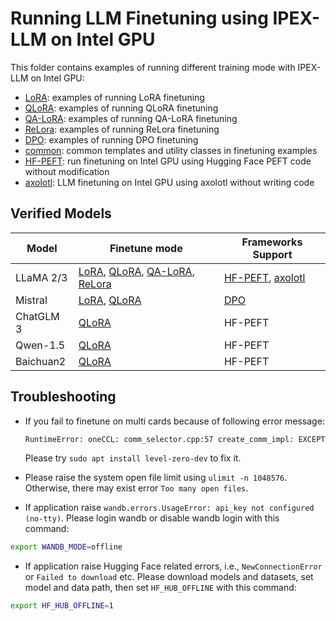 # Running LLM Finetuning using IPEX-LLM on Intel GPU

This folder contains examples of running different training mode with IPEX-LLM on Intel GPU:

- [LoRA](LoRA): examples of running LoRA finetuning
- [QLoRA](QLoRA): examples of running QLoRA finetuning
- [QA-LoRA](QA-LoRA): examples of running QA-LoRA finetuning
- [ReLora](ReLora): examples of running ReLora finetuning
- [DPO](DPO): examples of running DPO finetuning
- [common](common): common templates and utility classes in finetuning examples
- [HF-PEFT](HF-PEFT): run finetuning on Intel GPU using Hugging Face PEFT code without modification
- [axolotl](axolotl): LLM finetuning on Intel GPU using axolotl without writing code

## Verified Models

| Model      | Finetune mode                                                   | Frameworks Support |
|------------|-----------------------------------------------------------------|-----------------------------------------------------------------|
| LLaMA 2/3    |   [LoRA](LoRA), [QLoRA](QLoRA), [QA-LoRA](QA-LoRA), [ReLora](ReLora)  | [HF-PEFT](HF-PEFT), [axolotl](axolotl) |
| Mistral | [LoRA](DPO), [QLoRA](DPO) | [DPO](DPO) |
| ChatGLM 3 | [QLoRA](QLoRA/alpaca-qlora#3-qlora-finetune) | HF-PEFT |
| Qwen-1.5 | [QLoRA](QLoRA/alpaca-qlora#3-qlora-finetune) | HF-PEFT |
| Baichuan2 | [QLoRA](QLoRA/alpaca-qlora#3-qlora-finetune) | HF-PEFT |

## Troubleshooting
- If you fail to finetune on multi cards because of following error message:
  ```bash
  RuntimeError: oneCCL: comm_selector.cpp:57 create_comm_impl: EXCEPTION: ze_data was not initialized
  ```
  Please try `sudo apt install level-zero-dev` to fix it.

- Please raise the system open file limit using `ulimit -n 1048576`. Otherwise, there may exist error `Too many open files`.

- If application raise `wandb.errors.UsageError: api_key not configured (no-tty)`. Please login wandb or disable wandb login with this command:

```bash
export WANDB_MODE=offline
```

- If application raise Hugging Face related errors, i.e., `NewConnectionError` or `Failed to download` etc. Please download models and datasets, set model and data path, then set `HF_HUB_OFFLINE` with this command:

```bash
export HF_HUB_OFFLINE=1
```
